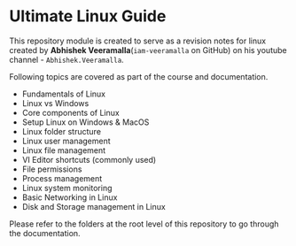 # Ultimate Linux Guide

This repository module is created to serve as a revision notes for linux created by **Abhishek Veeramalla**(`iam-veeramalla` on GitHub) on his youtube channel - `Abhishek.Veeramalla`.

Following topics are covered as part of the course and documentation.

- Fundamentals of Linux
- Linux vs Windows
- Core components of Linux
- Setup Linux on Windows & MacOS
- Linux folder structure
- Linux user management
- Linux file management
- VI Editor shortcuts (commonly used)
- File permissions
- Process management
- Linux system monitoring
- Basic Networking in Linux
- Disk and Storage management in Linux

Please refer to the folders at the root level of this repository to go through the documentation. 
